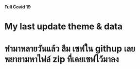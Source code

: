 #### Full Covid 19 
# My last update theme & data
# ทำมาหลายวันแล้ว ลืม เซฟใน githup เลยพยายามหาไฟล์ zip ที่เคยเซฟไว้มาลง
